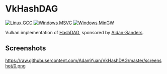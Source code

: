 # VkHashDAG

[![Linux GCC](https://github.com/AdamYuan/VkHashDAG/actions/workflows/linux.yml/badge.svg)](https://github.com/AdamYuan/VkHashDAG/actions/workflows/linux.yml)
[![Windows MSVC](https://github.com/AdamYuan/VkHashDAG/actions/workflows/windows-msvc.yml/badge.svg)](https://github.com/AdamYuan/VkHashDAG/actions/workflows/windows-msvc.yml)
[![Windows MinGW](https://github.com/AdamYuan/VkHashDAG/actions/workflows/windows-mingw.yml/badge.svg)](https://github.com/AdamYuan/VkHashDAG/actions/workflows/windows-mingw.yml)

Vulkan implementation of [HashDAG](https://github.com/Phyronnaz/HashDAG), sponsored
by [Aidan-Sanders](https://github.com/Aidan-Sanders).

## Screenshots
https://raw.githubusercontent.com/AdamYuan/VkHashDAG/master/screenshot/0.png